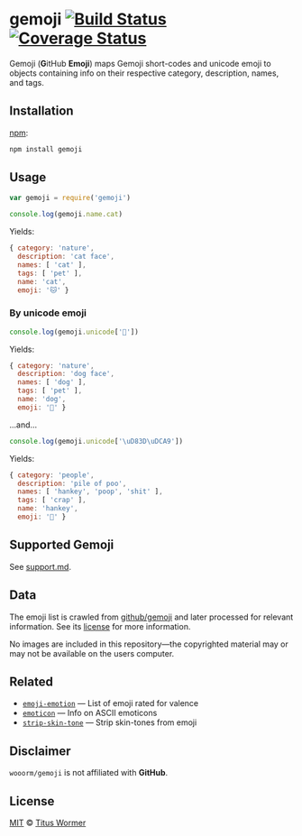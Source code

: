 # gemoji [![Build Status][travis-badge]][travis] [![Coverage Status][codecov-badge]][codecov]

Gemoji (**G**itHub **Emoji**) maps Gemoji short-codes and unicode emoji to
objects containing info on their respective category, description, names,
and tags.

## Installation

[npm][]:

```bash
npm install gemoji
```

## Usage

```javascript
var gemoji = require('gemoji')

console.log(gemoji.name.cat)
```

Yields:

```js
{ category: 'nature',
  description: 'cat face',
  names: [ 'cat' ],
  tags: [ 'pet' ],
  name: 'cat',
  emoji: '🐱' }
```

### By unicode emoji

```javascript
console.log(gemoji.unicode['🐶'])
```

Yields:

```js
{ category: 'nature',
  description: 'dog face',
  names: [ 'dog' ],
  tags: [ 'pet' ],
  name: 'dog',
  emoji: '🐶' }
```

...and...

```javascript
console.log(gemoji.unicode['\uD83D\uDCA9'])
```

Yields:

```js
{ category: 'people',
  description: 'pile of poo',
  names: [ 'hankey', 'poop', 'shit' ],
  tags: [ 'crap' ],
  name: 'hankey',
  emoji: '💩' }
```

## Supported Gemoji

See [support.md][support].

## Data

The emoji list is crawled from [github/gemoji][gh] and later processed
for relevant information.  See its [license][gh-license] for more
information.

No images are included in this repository—the copyrighted material may or may
not be available on the users computer.

## Related

*   [`emoji-emotion`](https://github.com/words/emoji-emotion)
    — List of emoji rated for valence
*   [`emoticon`](https://github.com/wooorm/emoticon)
    — Info on ASCII emoticons
*   [`strip-skin-tone`](https://github.com/wooorm/strip-skin-tone)
    — Strip skin-tones from emoji

## Disclaimer

`wooorm/gemoji` is not affiliated with **GitHub**.

## License

[MIT][license] © [Titus Wormer][author]

<!-- Definitions -->

[travis-badge]: https://img.shields.io/travis/wooorm/gemoji.svg

[travis]: https://travis-ci.org/wooorm/gemoji

[codecov-badge]: https://img.shields.io/codecov/c/github/wooorm/gemoji.svg

[codecov]: https://codecov.io/github/wooorm/gemoji

[npm]: https://docs.npmjs.com/cli/install

[license]: license

[author]: http://wooorm.com

[support]: support.md

[gh]: https://github.com/github/gemoji

[gh-license]: https://github.com/github/gemoji/blob/2d799338d94a223cd341d92de3a9848d5368f9ef/LICENSE
